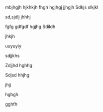mbjhgjh
hjkhkjh
fhgh
hgjhgj
jjhgjh
Sdkjs
slkjkl

sd,sjdlj
jhhhj

fgfg
gdfgdf
hgjhg
Sdildh

jhkjh

uuyuyiy

sdjjkhs

Zdjjhd
hghhg

Sdjsd
hhjhg

jhjj

hghgh


gghfh
